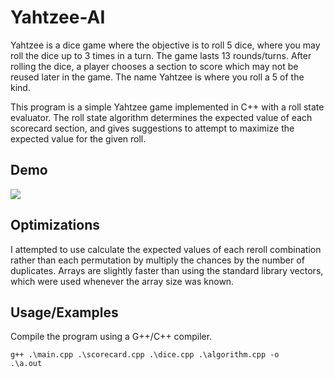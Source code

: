 
# Yahtzee-AI

Yahtzee is a dice game where the objective is to roll 5 dice, where you may roll the dice up to 3 times in a turn. The game lasts 13 rounds/turns. After rolling the dice, a player chooses a section to score which may not be reused later in the game. The name Yahtzee is where you roll a 5 of the kind.

This program is a simple Yahtzee game implemented in C++ with a roll state evaluator. The roll state algorithm determines the expected value of each scorecard section, and gives suggestions to attempt to maximize the expected value for the given roll.


## Demo

![](https://cdn.discordapp.com/attachments/995548321592660079/995548367251849216/YahtzeeAiDemo.gif)


## Optimizations

I attempted to use calculate the expected values of each reroll combination rather than each permutation by multiply the chances by the number of duplicates. Arrays are slightly faster than using the standard library vectors, which were used whenever the array size was known.

## Usage/Examples

Compile the program using a G++/C++ compiler.

```
g++ .\main.cpp .\scorecard.cpp .\dice.cpp .\algorithm.cpp -o
.\a.out
```

